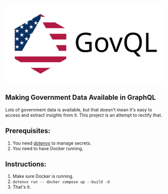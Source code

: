 <img
  src="./govql-social-card.svg" 
  alt="GovQL Logo"
  width="640" />

## Making Government Data Available in GraphQL

Lots of government data is available, but that doesn't mean it's easy to access
and extract insights from it. This project is an attempt to rectify that.

## Prerequisites:

1. You need [dotenvx](https://dotenvx.com/docs/install) to manage secrets.
2. You need to have Docker running.

## Instructions:

1. Make sure Docker is running.
2. `dotenvx run -- docker compose up --build -d`
3. That's it.